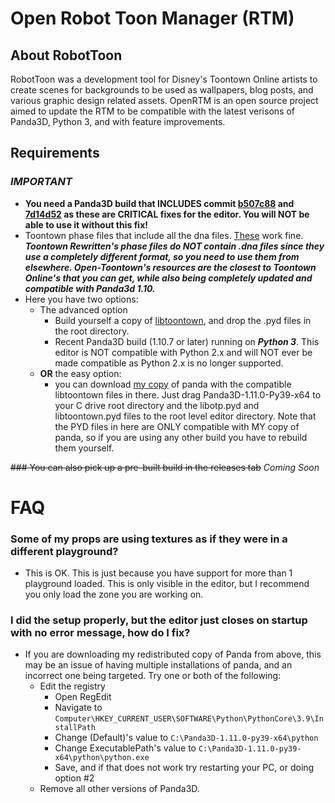 # Open Robot Toon Manager (RTM)
## About RobotToon ##
RobotToon was a development tool for Disney's Toontown Online artists to create scenes for backgrounds to be used as wallpapers, blog posts, and various graphic design related assets. OpenRTM is an open source project aimed to update the RTM to be compatible with the latest verisons of Panda3D, Python 3, and with feature improvements.

## Requirements
### ***IMPORTANT***
* **You need a Panda3D build that INCLUDES commit [b507c88](https://github.com/panda3d/panda3d/commit/b507c88cd9fd5d3a432aae42fdc9165422a527b4) and [7d14d52](https://github.com/panda3d/panda3d/commit/7d14d5275c826b5d02486b0d12eae5f0f9b6a2c6) as these are CRITICAL fixes for the editor. You will NOT be able to use it without this fix!**
* Toontown phase files that include all the dna files. [These](https://github.com/open-toontown/resources) work fine. ***Toontown Rewritten's phase files do NOT contain .dna files since they use a completely different format, so you need to use them from elsewhere. Open-Toontown's resources are the closest to Toontown Online's that you can get, while also being completely updated and compatible with Panda3d 1.10.***
* Here you have two options:
    * The advanced option
        * Build yourself a copy of [libtoontown](https://github.com/OpenToontownTools/libtoontown), and drop the .pyd files in the root directory.
        * Recent Panda3D build (1.10.7 or later) running on *__Python 3__*. This editor is NOT compatible with Python 2.x and will NOT ever be made compatible as Python 2.x is no longer supported.
    * **OR** the easy option:
        * you can download [my copy](https://drive.google.com/file/d/1lJ-4Ce3qLvRnvZzHCPlXAM088pCK7qr2/view?usp=sharing) of panda with the compatible libtoontown files in there. Just drag Panda3D-1.11.0-Py39-x64 to your C drive root directory and the libotp.pyd and libtoontown.pyd files to the root level editor directory. Note that the PYD files in here are ONLY compatible with MY copy of panda, so if you are using any other build you have to rebuild them yourself.

~~### You can also pick up a pre-built build in the releases tab~~ *Coming Soon*

# FAQ

### Some of my props are using textures as if they were in a different playground?
* This is OK. This is just because you have support for more than 1 playground loaded. This is only visible in the editor, but I recommend you only load the zone you are working on.

### I did the setup properly, but the editor just closes on startup with no error message, how do I fix?
* If you are downloading my redistributed copy of Panda from above, this may be an issue of having multiple installations of panda, and an incorrect one being targeted. Try one or both of the following:
    * Edit the registry
        * Open RegEdit
        * Navigate to `Computer\HKEY_CURRENT_USER\SOFTWARE\Python\PythonCore\3.9\InstallPath`
        * Change (Default)'s value to `C:\Panda3D-1.11.0-py39-x64\python`
        * Change ExecutablePath's value to `C:\Panda3D-1.11.0-py39-x64\python\python.exe`
        * Save, and if that does not work try restarting your PC, or doing option #2
    * Remove all other versions of Panda3D.
